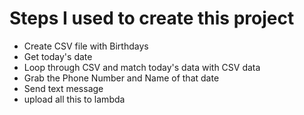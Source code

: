 # Steps I used to create this project

- Create CSV file with Birthdays
- Get today's date
- Loop through CSV and match today's data with CSV data
- Grab the Phone Number and Name of that date
- Send text message
- upload all this to lambda
